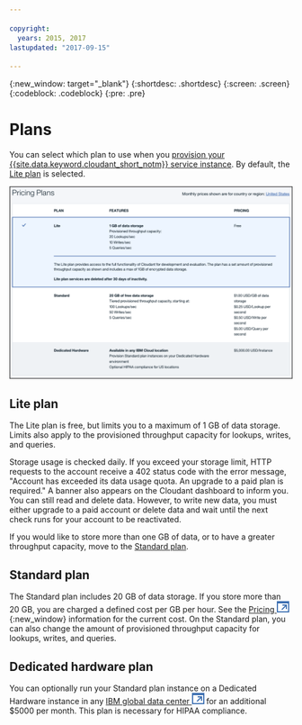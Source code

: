 ```yaml
---

copyright:
  years: 2015, 2017
lastupdated: "2017-09-15"

---
```


{:new_window: target="_blank"}
{:shortdesc: .shortdesc}
{:screen: .screen}
{:codeblock: .codeblock}
{:pre: .pre}

<!-- Acrolinx: 2017-02-23 -->

# Plans

You can select which plan to use when you
[provision your {{site.data.keyword.cloudant_short_notm}} service instance](#provisioning-a-cloudant-instance-on-bluemix).
By default,
the [Lite plan](#lite-plan) is selected.

![Cloudant service instance plan selection](../images/fb87416a.png)

## Lite plan

The Lite plan is free,
but limits you to a maximum of 1 GB of data storage.
Limits also apply to the provisioned throughput capacity for lookups,
writes, and queries. 

Storage usage is checked daily. If you exceed your storage limit, HTTP requests to the account receive a 
402 status code with the error message, "Account has exceeded its data usage quota. An upgrade to a paid plan is required."
A banner also appears on the Cloudant dashboard to inform you. You can still read and delete data. However, to write new data, 
you must either upgrade to a paid account or delete data and wait until the next check runs for your account to be reactivated. 

If you would like to store more than one GB of data,
or to have a greater throughput capacity,
move to the [Standard plan](#standard-plan).

## Standard plan

The Standard plan includes 20 GB of data storage.
If you store more than 20 GB,
you are charged a defined cost per GB per hour.
See the [Pricing ![External link icon](../images/launch-glyph.svg "External link icon")](http://cloudant.com/bluemix){:new_window} information for the current cost.
On the Standard plan,
you can also change the amount of provisioned throughput capacity for lookups,
writes,
and queries.

## Dedicated hardware plan

You can optionally run your Standard plan instance on a Dedicated Hardware instance in any [IBM global data center ![External link icon](../images/launch-glyph.svg "External link icon")](https://www.ibm.com/cloud-computing/bluemix/data-centers) for an additional $5000 per month. This plan is necessary for HIPAA compliance.

